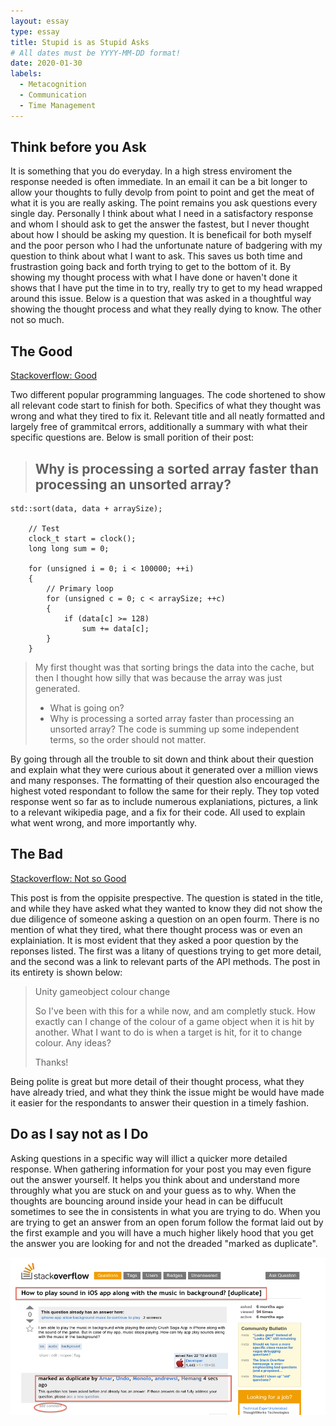 ```yaml
---
layout: essay
type: essay
title: Stupid is as Stupid Asks
# All dates must be YYYY-MM-DD format!
date: 2020-01-30
labels:
  - Metacognition
  - Communication
  - Time Management
---
```


## Think before you Ask

It is something that you do everyday. In a high stress enviroment the response needed is often immediate. In an email it can be a bit longer to allow your thoughts to fully devolp from point to point and get the meat of what it is you are really asking. The point remains you ask questions every single day. Personally I think about what I need in a satisfactory response and whom I should ask to get the answer the fastest, but I never thought about how I should be asking my question. It is beneficail for both myself and the poor person who I had the unfortunate nature of badgering with my question to think about what I want to ask. This saves us both time and frustrastion going back and forth trying to get to the bottom of it. By showing my thought process with what I have done or haven't done it shows that I have put the time in to try, really try to get to my head wrapped around this issue. Below is a question that was asked in a thoughtful way showing the thought process and what they really dying to know. The other not so much.

## The Good

[Stackoverflow: Good](https://stackoverflow.com/questions/11227809/why-is-processing-a-sorted-array-faster-than-processing-an-unsorted-array)

Two different popular programming languages. The code shortened to show all relevant code start to finish for both. Specifics of what they thought was wrong and what they tired to fix it. Relevant title and all neatly formatted and largely free of grammitcal errors, additionally a summary with what their specific questions are. Below is small porition of their post:

> ## Why is processing a sorted array faster than processing an unsorted array?

```
std::sort(data, data + arraySize);

    // Test
    clock_t start = clock();
    long long sum = 0;

    for (unsigned i = 0; i < 100000; ++i)
    {
        // Primary loop
        for (unsigned c = 0; c < arraySize; ++c)
        {
            if (data[c] >= 128)
                sum += data[c];
        }
    }
```

> My first thought was that sorting brings the data into the cache, but then I thought how silly that was because the array was just generated.
> * What is going on?
> * Why is processing a sorted array faster than processing an unsorted array?
> The code is summing up some independent terms, so the order should not matter.

By going through all the trouble to sit down and think about their question and explain what they were curious about it generated over a million views and many responses. The formatting of their question also encouraged the highest voted respondant to follow the same for their reply. They top voted response went so far as to include numerous explaniations, pictures, a link to a relevant wikipedia page, and a fix for their code. All used to explain what went wrong, and more importantly why.

## The Bad

[Stackoverflow: Not so Good](https://stackoverflow.com/questions/59977462/unity-gameobject-colour-change)

This post is from the oppisite prespective. The question is stated in the title, and while they have asked what they wanted to know they did not show the due diligence of someone asking a question on an open fourm. There is no mention of what they tired, what there thought process was or even an explainiation. It is most evident that they asked a poor question by the reponses listed. The first was a litany of questions trying to get more detail, and the second was a link to relevant parts of the API methods. The post in its entirety is shown below:

> Unity gameobject colour change
> 
> So I've been with this for a while now, and am completly stuck. How exactly can I change of the colour of a game object when it is hit by another. What I want to do is when a target is hit, for it to change colour. Any ideas?
>
> Thanks!

Being polite is great but more detail of their thought process, what they have already tried, and what they think the issue might be would have made it easier for the respondants to answer their question in a timely fashion. 

## Do as I say not as I Do

Asking questions in a specific way will illict a quicker more detailed response. When gathering information for your post you may even figure out the answer yourself. It helps you think about and understand more throughly what you are stuck on and your guess as to why. When the thoughts are bouncing around inside your head in can be diffucult sometimes to see the in consistents in what you are trying to do. When you are trying to get an answer from an open forum follow the format laid out by the first example and you will have a much higher likely hood that you get the answer you are looking for and not the dreaded "marked as duplicate".

 <img class="ui image" src="../images/marked-as-duplicate.png">
